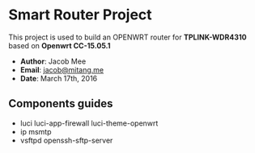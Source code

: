 # Smart Router Project
This project is used to build an OPENWRT router for **TPLINK-WDR4310** based on **Openwrt CC-15.05.1**

* **Author**:	Jacob Mee
* **Email**:	jacob@mitang.me
* **Date**:	March 17th, 2016

## Components guides
* luci luci-app-firewall luci-theme-openwrt 
* ip msmtp 
* vsftpd openssh-sftp-server
